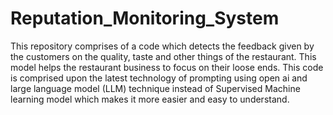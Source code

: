# Reputation_Monitoring_System
This repository comprises of a code which detects the feedback given by the customers on the quality, taste and other things of the restaurant. This model helps the restaurant business to focus on their loose ends. This code is comprised upon the latest technology of prompting using open ai and large language model (LLM) technique instead of Supervised Machine learning model which makes it more easier and easy to understand.
